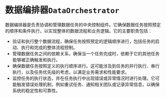 # 数据编排器`DataOrchestrator`

数据编排器是负责协调和管理数据任务的中央控制组件。它确保数据任务按照预定的顺序和条件执行，以实现整体的数据流程和业务逻辑。它的主要职责包括：

- 验证和执行整个数据流程，确保任务按照预定的逻辑顺序进行，包括任务的启动、执行和完成的整体流程控制。
- 管理数据任务之间的依赖关系，确保当一个任务完成时，依赖于它的其他任务能够被正确触发和执行。
- 确保数据任务按照定义的执行顺序进行。这可能涉及到任务的并行执行、串行执行，以及任务优先级的考虑，以满足业务需求和性能要求。
- 监控任务的执行状态，并在任务执行中出现错误或异常情况时进行处理。它可能触发错误处理机制，例如重试任务、通知相关团队或记录异常信息，以确保系统的稳定性和可靠性。
